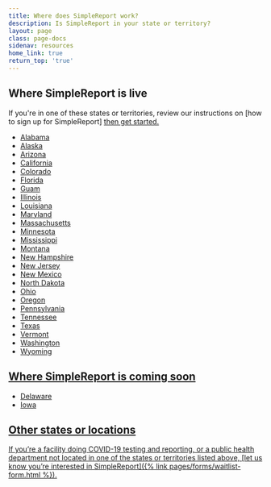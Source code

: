 ```yaml
---
title: Where does SimpleReport work?
description: Is SimpleReport in your state or territory?
layout: page
class: page-docs
sidenav: resources
home_link: true
return_top: 'true'
---
```


## Where SimpleReport is live
If you're in one of these states or territories, review our instructions on [how to sign up for SimpleReport] <a href="{% link /getting-started/organizations-and-testing-facilities/onboard-your-organization/ %}"> then get started.

- Alabama
- Alaska
- Arizona
- California
- Colorado
- Florida
- Guam
- Illinois
- Louisiana
- Maryland
- Massachusetts
- Minnesota
- Mississippi
- Montana
- New Hampshire
- New Jersey
- New Mexico
- North Dakota
- Ohio
- Oregon
- Pennsylvania
- Tennessee
- Texas
- Vermont
- Washington
- Wyoming

## Where SimpleReport is coming soon
- Delaware
- Iowa

## Other states or locations
If you’re a facility doing COVID-19 testing and reporting, or a public health department not located in one of the states or territories listed above, [let us know you’re interested in SimpleReport]({% link pages/forms/waitlist-form.html %}).
